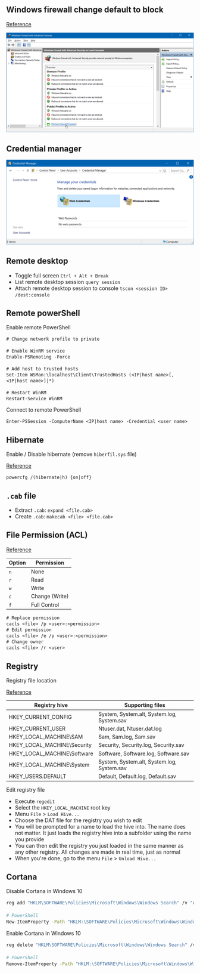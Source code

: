 ## Windows firewall change default to block
[Reference](https://www.howtogeek.com/112564/how-to-create-advanced-firewall-rules-in-the-windows-firewall/)

![Windows Firewall](img/windows-firewall.png)

## Credential manager
![Credential Manager](img/windows-credential-manager.png)

## Remote desktop
- Toggle full screen `Ctrl + Alt + Break`
- List remote desktop session `query session`
- Attach remote desktop session to console `tscon <session ID> /dest:console`

## Remote powerShell
Enable remote PowerShell
```
# Change network profile to private

# Enable WinRM service
Enable-PSRemoting -Force

# Add host to trusted hosts
Set-Item WSMan:\localhost\Client\TrustedHosts (<IP|host name>[,<IP|host name>]|*)

# Restart WinRM
Restart-Service WinRM
```

Connect to remote PowerShell
```
Enter-PSSession -ComputerName <IP|host name> -Credential <user name>
```

## Hibernate
Enable / Disable hibernate (remove `hiberfil.sys` file)

[Reference](https://support.microsoft.com/en-us/help/920730/how-to-disable-and-re-enable-hibernation-on-a-computer-that-is-running)
```
powercfg /(hibernate|h) {on|off}
```

## `.cab` file
- Extract `.cab`: `expand <file.cab>`
- Create `.cab`: `makecab <file> <file.cab>`

## File Permission (ACL)
[Reference](http://technet.microsoft.com/en-us/library/bb490872.aspx)

| Option | Permission |
| --- | --- |
| `n` | None |
| `r` | Read |
| `w` | Write |
| `c` | Change (Write) |
| `f` | Full Control |

```
# Replace permission
cacls <file> /p <user>:<permission>
# Edit permission
cacls <file> /e /p <user>:<permission>
# Change owner
cacls <file> /r <user>
```

## Registry
Registry file location

[Reference](http://msdn.microsoft.com/en-us/library/ms724877%28v=vs.85%29.aspx)

| Registry hive | Supporting files |
| --- | --- |
| HKEY_CURRENT_CONFIG | System, System.alt, System.log, System.sav |
| HKEY_CURRENT_USER | Ntuser.dat, Ntuser.dat.log |
| HKEY_LOCAL_MACHINE\SAM | Sam, Sam.log, Sam.sav |
| HKEY_LOCAL_MACHINE\Security | Security, Security.log, Security.sav |
| HKEY_LOCAL_MACHINE\Software | Software, Software.log, Software.sav |
| HKEY_LOCAL_MACHINE\System | System, System.alt, System.log, System.sav |
| HKEY_USERS\.DEFAULT | Default, Default.log, Default.sav |

Edit registry file
- Execute `regedit`
- Select the `HKEY_LOCAL_MACHINE` root key
- Menu `File` > `Load Hive...`
- Choose the DAT file for the registry you wish to edit
- You will be prompted for a name to load the hive into. The name does not matter. It just loads the registry hive into a subfolder using the name you provide
- You can then edit the registry you just loaded in the same manner as any other registry. All changes are made in real time, just as normal
- When you're done, go to the menu `File` > `Unload Hive...`

## Cortana
Disable Cortana in Windows 10
```sh
reg add "HKLM\SOFTWARE\Policies\Microsoft\Windows\Windows Search" /v "AllowCortana" /t REG_DWORD /d 0 /f

# PowerShell
New-ItemProperty -Path "HKLM:\SOFTWARE\Policies\Microsoft\Windows\Windows Search" -Name "AllowCortana" -PropertyType DWord -Value 0 -Force
```

Enable Cortana in Windows 10
```sh
reg delete "HKLM\SOFTWARE\Policies\Microsoft\Windows\Windows Search" /v "AllowCortana" /f

# PowerShell
Remove-ItemProperty -Path "HKLM:\SOFTWARE\Policies\Microsoft\Windows\Windows Search" -Name "AllowCortana"
```
